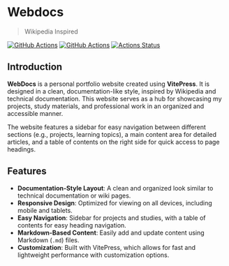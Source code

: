 # Webdocs 
>
> Wikipedia Inspired
> 
[![GitHub Actions](https://img.shields.io/github/actions/workflow/status/microsoft/vscode-java-dependency/windows.yml?label=Windows%20Build&style=flat-square)](https://github.com/amaan-igs/webdocs/actions)
[![GitHub Actions](https://img.shields.io/github/actions/workflow/status/microsoft/vscode-java-dependency/linux.yml?label=Linux%20Build&style=flat-square)](https://github.com/amaan-igs/webdocs/actions)
[![Actions Status](https://github.com/formulahendry/vscode-code-runner/actions/workflows/main.yml/badge.svg)](https://github.com/amaan-igs/webdocs/actions/workflows/deploy.yml)


## Introduction

**WebDocs** is a personal portfolio website created using **VitePress**. It is designed in a clean, documentation-like style, inspired by Wikipedia and technical documentation. This website serves as a hub for showcasing my projects, study materials, and professional work in an organized and accessible manner.

The website features a sidebar for easy navigation between different sections (e.g., projects, learning topics), a main content area for detailed articles, and a table of contents on the right side for quick access to page headings.

## Features

- **Documentation-Style Layout**: A clean and organized look similar to technical documentation or wiki pages.
- **Responsive Design**: Optimized for viewing on all devices, including mobile and tablets.
- **Easy Navigation**: Sidebar for projects and studies, with a table of contents for easy heading navigation.
- **Markdown-Based Content**: Easily add and update content using Markdown (`.md`) files.
- **Customization**: Built with VitePress, which allows for fast and lightweight performance with customization options.

